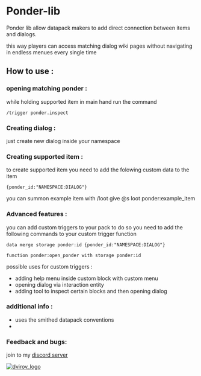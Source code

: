 # Ponder-lib

Ponder lib allow datapack makers to add direct connection between items and dialogs.

this way players can access matching dialog wiki pages without navigating in endless menues every single time 



## How to use :

### opening matching ponder :
while holding supported item in main hand run the command

```
/trigger ponder.inspect 
```


### Creating dialog : 
just create new dialog inside your namespace 

### Creating supported item :
to create supported item you need to add the folowing custom data to the item 

```
{ponder_id:"NAMESPACE:DIALOG"}
```
you can summon example item with /loot give @s loot ponder:example_item


### Advanced features : 
you can add custom triggers to your pack 
to do so you need to add the following commands to your custom trigger function 
```
data merge storage ponder:id {ponder_id:"NAMESPACE:DIALOG"}

function ponder:open_ponder with storage ponder:id
```
possible uses for custom triggers :
- adding help menu inside custom block with custom menu
- opening dialog via interaction entity
- adding tool to inspect certain blocks and then opening dialog


### additional info :
- uses the smithed datapack conventions 
- 

### Feedback and bugs:
join to my [discord server](https://discord.gg/t6BshWUw65)


[![dvirov_logo](https://cdn.modrinth.com/data/cached_images/e4172c0b647baacca1b15e7b94da82be5a202fae.jpeg)]([https://modrinth.com/user/dvirov](https://modrinth.com/user/dvirov))


